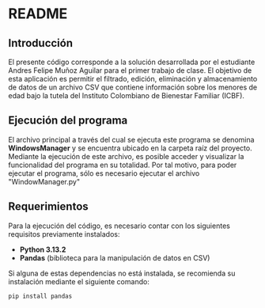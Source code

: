 # README

## Introducción

El presente código corresponde a la solución desarrollada por el estudiante Andres Felipe Muñoz Aguilar para el primer trabajo de clase. El objetivo de esta aplicación es permitir el filtrado, edición, eliminación y almacenamiento de datos de un archivo CSV que contiene información sobre los menores de edad bajo la tutela del Instituto Colombiano de Bienestar Familiar (ICBF).

## Ejecución del programa
El archivo principal a través del cual se ejecuta este programa se denomina **WindowsManager** y se encuentra ubicado en la carpeta raíz del proyecto. Mediante la ejecución de este archivo, es posible acceder y visualizar la funcionalidad del programa en su totalidad.
Por tal motivo, para poder ejecutar el programa, sólo es necesario ejecutar el archivo "WindowManager.py"

## Requerimientos

Para la ejecución del código, es necesario contar con los siguientes requisitos previamente instalados:

- **Python 3.13.2**
- **Pandas** (biblioteca para la manipulación de datos en CSV)

Si alguna de estas dependencias no está instalada, se recomienda su instalación mediante el siguiente comando:

```sh
pip install pandas
```

